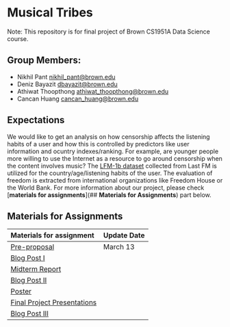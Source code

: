 # **Musical Tribes**

Note: This repository is for final project of Brown CS1951A Data Science course. 

## **Group Members**:
* Nikhil Pant <a href="nikhil_pant@brown.edu">nikhil_pant@brown.edu</a>
* Deniz Bayazit <a href="dbayazit@brown.edu">dbayazit@brown.edu</a>
* Athiwat Thoopthong <a href="athiwat_thoopthong@brown.edu">athiwat_thoopthong@brown.edu</a>
* Cancan Huang <a href="cancan_huang@brown.edu">cancan_huang@brown.edu</a>

## **Expectations**

We would like to get an analysis on how censorship affects the listening habits of a user and how this is controlled by predictors like user information and ocuntry indexes/ranking. For example, are younger people more willing to use the Internet as a resource to go around censorship when the content involves music? The [LFM-1b dataset](http://www.cp.jku.at/datasets/LFM-1b/) collected from Last FM is utilized for the country/age/listening habits of the user. The evaluation of freedom is extracted from international organizations like Freedom House or the World Bank. For more information about our project, please check [**materials for assignments**](## **Materials for Assignments**) part below.

## **Materials for Assignments** ##

| Materials for assignment        | Update Date |
| :------------------------------ | :---------- |
| [Pre-proposal](./pre-proposal.pdf) | March 13    |
| [Blog Post I]()                 |             |
| [Midterm Report]()              |             |
| [Blog Post II]()                |             |
| [Poster]()                      |             |
| [Final Project Presentations]() |             |
| [Blog Post III]()               |             |

